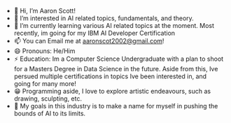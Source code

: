 - 👋 Hi, I’m Aaron Scott!
- 👀 I’m interested in AI related topics, fundamentals, and theory. 
- 🌱 I’m currently learning various AI related topics at the moment. Most recently, im going for my IBM AI Developer Certification
- 📫 You can Email me at aaronscot2002@gmail.com!
- 😄 Pronouns: He/Him
- ⚡ Education: Im a Computer Science Undergraduate with a plan to shoot for a Masters Degree in Data Science in the future. Aside from this, Ive persued multiple certifications in topics Ive been interested in, and going for many more!
- 😁 Programming aside, I love to explore artistic endeavours, such as drawing, sculpting, etc.
- 🤖 My goals in this industry is to make a name for myself in pushing the bounds of AI to its limits.
